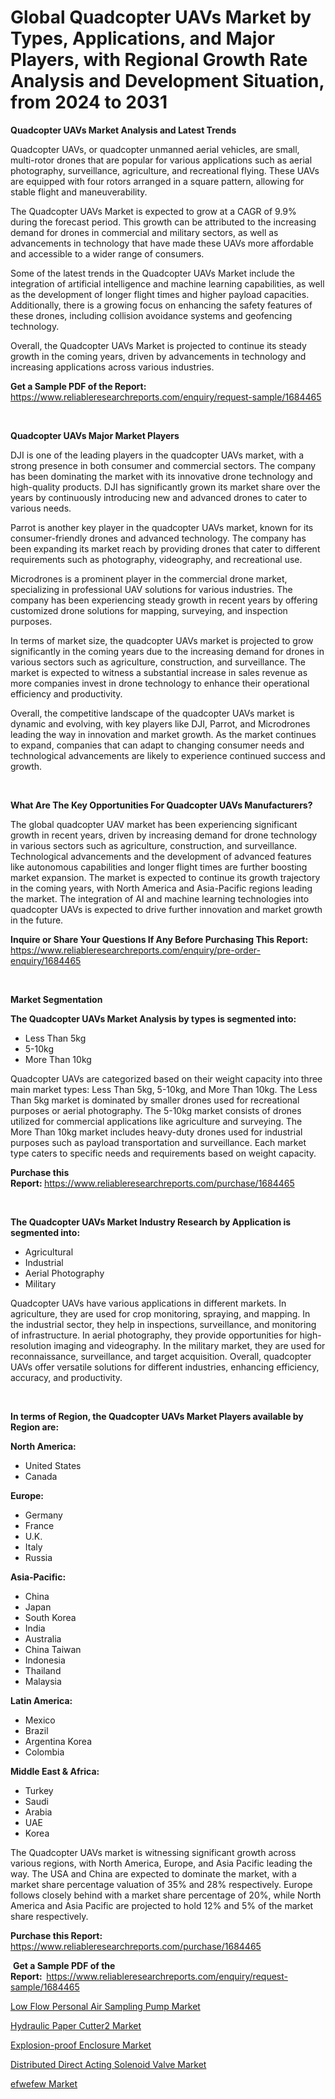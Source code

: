 <p><h1>Global Quadcopter UAVs Market by Types, Applications, and Major Players, with Regional Growth Rate Analysis and Development Situation, from 2024 to 2031</h1></p><p><strong>Quadcopter UAVs Market Analysis and Latest Trends</strong></p>
<p><p>Quadcopter UAVs, or quadcopter unmanned aerial vehicles, are small, multi-rotor drones that are popular for various applications such as aerial photography, surveillance, agriculture, and recreational flying. These UAVs are equipped with four rotors arranged in a square pattern, allowing for stable flight and maneuverability.</p><p>The Quadcopter UAVs Market is expected to grow at a CAGR of 9.9% during the forecast period. This growth can be attributed to the increasing demand for drones in commercial and military sectors, as well as advancements in technology that have made these UAVs more affordable and accessible to a wider range of consumers.</p><p>Some of the latest trends in the Quadcopter UAVs Market include the integration of artificial intelligence and machine learning capabilities, as well as the development of longer flight times and higher payload capacities. Additionally, there is a growing focus on enhancing the safety features of these drones, including collision avoidance systems and geofencing technology.</p><p>Overall, the Quadcopter UAVs Market is projected to continue its steady growth in the coming years, driven by advancements in technology and increasing applications across various industries.</p></p>
<p><strong>Get a Sample PDF of the Report:&nbsp;</strong> <a href="https://www.reliableresearchreports.com/enquiry/request-sample/1684465">https://www.reliableresearchreports.com/enquiry/request-sample/1684465</a></p>
<p>&nbsp;</p>
<p><strong>Quadcopter UAVs Major Market Players</strong></p>
<p><p>DJI is one of the leading players in the quadcopter UAVs market, with a strong presence in both consumer and commercial sectors. The company has been dominating the market with its innovative drone technology and high-quality products. DJI has significantly grown its market share over the years by continuously introducing new and advanced drones to cater to various needs.</p><p>Parrot is another key player in the quadcopter UAVs market, known for its consumer-friendly drones and advanced technology. The company has been expanding its market reach by providing drones that cater to different requirements such as photography, videography, and recreational use.</p><p>Microdrones is a prominent player in the commercial drone market, specializing in professional UAV solutions for various industries. The company has been experiencing steady growth in recent years by offering customized drone solutions for mapping, surveying, and inspection purposes.</p><p>In terms of market size, the quadcopter UAVs market is projected to grow significantly in the coming years due to the increasing demand for drones in various sectors such as agriculture, construction, and surveillance. The market is expected to witness a substantial increase in sales revenue as more companies invest in drone technology to enhance their operational efficiency and productivity.</p><p>Overall, the competitive landscape of the quadcopter UAVs market is dynamic and evolving, with key players like DJI, Parrot, and Microdrones leading the way in innovation and market growth. As the market continues to expand, companies that can adapt to changing consumer needs and technological advancements are likely to experience continued success and growth.</p></p>
<p>&nbsp;</p>
<p><strong>What Are The Key Opportunities For Quadcopter UAVs Manufacturers?</strong></p>
<p><p>The global quadcopter UAV market has been experiencing significant growth in recent years, driven by increasing demand for drone technology in various sectors such as agriculture, construction, and surveillance. Technological advancements and the development of advanced features like autonomous capabilities and longer flight times are further boosting market expansion. The market is expected to continue its growth trajectory in the coming years, with North America and Asia-Pacific regions leading the market. The integration of AI and machine learning technologies into quadcopter UAVs is expected to drive further innovation and market growth in the future.</p></p>
<p><strong>Inquire or Share Your Questions If Any Before Purchasing This Report:</strong> <a href="https://www.reliableresearchreports.com/enquiry/pre-order-enquiry/1684465">https://www.reliableresearchreports.com/enquiry/pre-order-enquiry/1684465</a></p>
<p>&nbsp;</p>
<p><strong>Market Segmentation</strong></p>
<p><strong>The Quadcopter UAVs Market Analysis by types is segmented into:</strong></p>
<p><ul><li>Less Than 5kg</li><li>5-10kg</li><li>More Than 10kg</li></ul></p>
<p><p>Quadcopter UAVs are categorized based on their weight capacity into three main market types: Less Than 5kg, 5-10kg, and More Than 10kg. The Less Than 5kg market is dominated by smaller drones used for recreational purposes or aerial photography. The 5-10kg market consists of drones utilized for commercial applications like agriculture and surveying. The More Than 10kg market includes heavy-duty drones used for industrial purposes such as payload transportation and surveillance. Each market type caters to specific needs and requirements based on weight capacity.</p></p>
<p><strong>Purchase this Report:&nbsp;</strong><a href="https://www.reliableresearchreports.com/purchase/1684465">https://www.reliableresearchreports.com/purchase/1684465</a></p>
<p>&nbsp;</p>
<p><strong>The Quadcopter UAVs Market Industry Research by Application is segmented into:</strong></p>
<p><ul><li>Agricultural</li><li>Industrial</li><li>Aerial Photography</li><li>Military</li></ul></p>
<p><p>Quadcopter UAVs have various applications in different markets. In agriculture, they are used for crop monitoring, spraying, and mapping. In the industrial sector, they help in inspections, surveillance, and monitoring of infrastructure. In aerial photography, they provide opportunities for high-resolution imaging and videography. In the military market, they are used for reconnaissance, surveillance, and target acquisition. Overall, quadcopter UAVs offer versatile solutions for different industries, enhancing efficiency, accuracy, and productivity.</p></p>
<p>&nbsp;</p>
<p><strong>In terms of Region, the Quadcopter UAVs Market Players available by Region are:</strong></p>
<p>
    <p> <strong> North America: </strong>
        <ul>
            <li>United States</li>
            <li>Canada</li>
        </ul>
        </p> 
    <p> <strong> Europe: </strong>
        <ul>
            <li>Germany</li>
            <li>France</li>
            <li>U.K.</li>
            <li>Italy</li>
            <li>Russia</li>
        </ul>
        </p> 
    <p> <strong> Asia-Pacific: </strong>
        <ul>
            <li>China</li>
            <li>Japan</li>
            <li>South Korea</li>
            <li>India</li>
            <li>Australia</li>
            <li>China Taiwan</li>
            <li>Indonesia</li>
            <li>Thailand</li>
            <li>Malaysia</li>
        </ul>
        </p> 
    <p> <strong> Latin America: </strong>
        <ul>
            <li>Mexico</li>
            <li>Brazil</li>
            <li>Argentina Korea</li>
            <li>Colombia</li>
        </ul>
        </p> 
    <p> <strong> Middle East & Africa: </strong>
        <ul>
            <li>Turkey</li>
            <li>Saudi</li>
            <li>Arabia</li>
            <li>UAE</li>
            <li>Korea</li>
        </ul>
    </p>
    </p>
<p><p>The Quadcopter UAVs market is witnessing significant growth across various regions, with North America, Europe, and Asia Pacific leading the way. The USA and China are expected to dominate the market, with a market share percentage valuation of 35% and 28% respectively. Europe follows closely behind with a market share percentage of 20%, while North America and Asia Pacific are projected to hold 12% and 5% of the market share respectively.</p></p>
<p><strong>Purchase this Report: </strong><a href="https://www.reliableresearchreports.com/purchase/1684465">https://www.reliableresearchreports.com/purchase/1684465</a></p>
<p>&nbsp;<strong>Get a Sample PDF of the Report:&nbsp;&nbsp;</strong><a href="https://www.reliableresearchreports.com/enquiry/request-sample/1684465">https://www.reliableresearchreports.com/enquiry/request-sample/1684465</a></p>
<p><strong></strong></p>
<p><p><a href="https://medium.com/@avaalsop666/low-flow-personal-air-sampling-pump-market-the-key-to-successful-business-strategy-forecast-till-9e91b7ce0fd6">Low Flow Personal Air Sampling Pump Market</a></p><p><a href="https://medium.com/@vrahul.reportprime/decoding-hydraulic-paper-cutter2-market-metrics-market-share-trends-and-growth-patterns-25eefe45aea3">Hydraulic Paper Cutter2 Market</a></p><p><a href="https://medium.com/@avaalsop666/analyzing-explosion-proof-enclosure-market-global-industry-perspective-and-forecast-2024-to-2031-63014cd47804">Explosion-proof Enclosure Market</a></p><p><a href="https://medium.com/@avaalsop666/distributed-direct-acting-solenoid-valve-market-analysis-and-sze-forecasted-for-period-from-2024-to-f391ebec06fd">Distributed Direct Acting Solenoid Valve Market</a></p><p><a href="https://medium.com/@vrahul.reportprime/efwefew-market-trends-and-market-analysis-forecasted-for-period-2024-2031-e6908c86089d">efwefew Market</a></p></p>